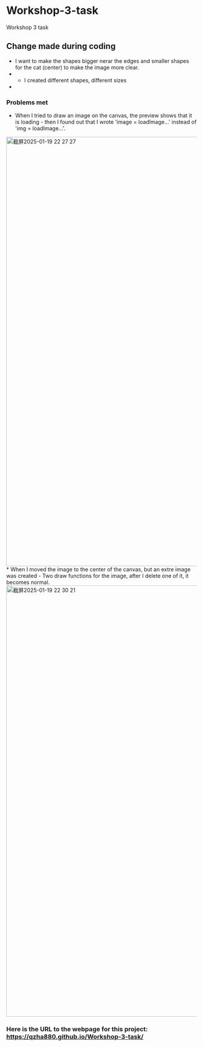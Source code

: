 # Workshop-3-task
Workshop 3 task
## Change made during coding
* I want to make the shapes bigger nerar the edges and smaller shapes for the cat (center) to make the image more clear.
* * I created different shapes, different sizes
* 
### Problems met
* When I tried to draw an image on the canvas, the preview shows that it is loading - then I found out that I wrote 'image = loadImage...' instead of 'img = loadImage...'.
<img width="1135" alt="截屏2025-01-19 22 27 27" src="https://github.com/user-attachments/assets/9efe61c8-e459-4759-9a49-bfbcae624399" />
* When I moved the image to the center of the canvas, but an extre image was created - Two draw functions for the image, after I delete one of it, it becomes normal. 
<img width="1140" alt="截屏2025-01-19 22 30 21" src="https://github.com/user-attachments/assets/8085fbbc-6f8c-4058-95a1-aaae99026493" />

### Here is the URL to the webpage for this project: https://qzha880.github.io/Workshop-3-task/
